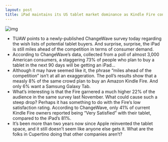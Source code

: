 ```yaml
---
layout: post
title: iPad maintains its US tablet market dominance as Kindle Fire continues to fall
---
```

![img](http://media.idownloadblog.com/wp-content/uploads/2012/05/iPad-3-iPhoto-teaser.jpg)
* TUAW points to a newly-published ChangeWave survey today regarding the wish lists of potential tablet buyers. And surprise, surprise, the iPad is still miles ahead of the competition in terms of consumer demand.
* According to ChangeWave’s data, collected from a poll of almost 3,000 American consumers, a staggering 73% of people who plan to buy a tablet in the next 90 days will be getting an iPad…
* Although it may have seemed like it, the phrase “miles ahead of the competition” isn’t at all an exaggeration. The poll’s results show that a measly 8% of the same crowd plan to buy an Amazon Kindle Fire. And only 6% want a Samsung Galaxy Tab.
* What’s interesting is that the Fire garnered a much higher 22% of the audience in the same survey last November. What could cause such a steep drop? Perhaps it has something to do with the Fire’s low satisfaction rating. According to ChangeWave, only 41% of current Kindle Fire owners reported being “Very Satisfied” with their tablet, compared to the iPad’s 81%.
* It’s been more than two years now since Apple reinvented the tablet space, and it still doesn’t seem like anyone else gets it. What are the folks in Cupertino doing that other companies aren’t?

